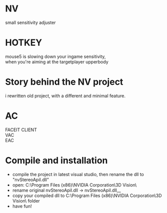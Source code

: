 # NV
small sensitivity adjuster

# HOTKEY
mouse5 is slowing down your ingame sensitivity,  
when you're aiming at the targetplayer upperbody

# Story behind the NV project
i rewritten old project, with a different and minimal feature.

# AC
 FACEIT CLIENT  
 VAC  
 EAC

# Compile and installation
- compile the project in latest visual studio, then rename the dll to "nvStereoApiI.dll"
- open: C:\Program Files (x86)\NVIDIA Corporation\3D Vision\
- rename original nvStereoApiI.dll -> nvStereoApiI.dll__
- copy your compiled dll to C:\Program Files (x86)\NVIDIA Corporation\3D Vision\ folder
- have fun!
